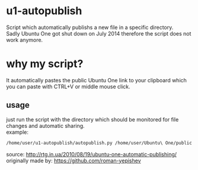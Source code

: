 u1-autopublish
==============

Script which automatically publishs a new file in a specific directory.  
Sadly Ubuntu One got shut down on July 2014 therefore the script does not work anymore.  

why my script?
==============
It automatically pastes the public Ubuntu One link to your clipboard which you can paste with CTRL+V or middle mouse click.

usage
-------------
just run the script with the directory which should be monitored for file changes and automatic sharing.  
example:  
```bash
/home/user/u1-autopublish/autopublish.py /home/user/Ubuntu\ One/public
```

source: http://rtg.in.ua/2010/08/19/ubuntu-one-automatic-publishing/  
originally made by: https://github.com/roman-yepishev
